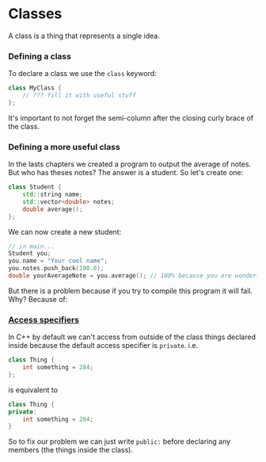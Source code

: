 # Classes
A class is a thing that represents a single idea.
### Defining a class
To declare a class we use the `class` keyword:
```cpp
class MyClass {
    // ??? fill it with useful stuff
};
```
It's important to not forget the semi-column after the closing curly brace of the class.
### Defining a more useful class
In the lasts chapters we created a program to output the average of notes. But who has theses notes?
The answer is a student. So let's create one:
```cpp
class Student {
    std::string name;
    std::vector<double> notes;
    double average();
};
```
We can now create a new student:
```cpp
// in main...
Student you;
you.name = "Your cool name";
you.notes.push_back(100.0);
double yourAverageNote = you.average(); // 100% because you are wonderful
```
But there is a problem because if you try to compile this program it will fail. Why? Because of:
### [Access specifiers](https://en.wikipedia.org/wiki/Access_modifiers)
In C++ by default we can't access from outside of the class things declared inside because the default access specifier is `private`. i.e.
```cpp
class Thing {
    int something = 284;
};
```
is equivalent to
```cpp
class Thing {
private:
    int something = 284;
}
```
So to fix our problem we can just write `public:` before declaring any members (the things inside the class).
